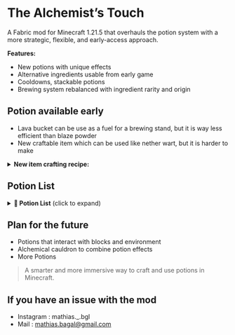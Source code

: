 # The Alchemist’s Touch

A Fabric mod for Minecraft 1.21.5 that overhauls the potion system with a more strategic, flexible, and early-access approach.

**Features:**

- New potions with unique effects
- Alternative ingredients usable from early game
- Cooldowns, stackable potions
- Brewing system rebalanced with ingredient rarity and origin

## Potion available early

- Lava bucket can be use as a fuel for a brewing stand, but it is way less efficient than blaze powder
- New craftable item which can be used like nether wart, but it is harder to make
<details>
<summary><strong>New item crafting recipe:</strong></summary>
</details>


## Potion List

<details>
<summary><strong>🧪 Potion List</strong> (click to expand)</summary>

### 🪶 Levitation
Makes the player float upward for a short duration.

### 💡 Glowing
Applies the glowing effect.

### 🍷 Alcohol
Applies nausea.

### 🌑 Darkness
Darkens the player’s vision, reducing visibility.

### 🦵 Long Leg
Increases step height, allowing the player to walk over blocks.

### 💧 Liquid Walker
Lets the player walk over water and lava.

### ⛏️ Ore Sense
Highlights nearby ores through particle effects.

### 🔊 Resonance
Applies the effects of the entity to nearby entities.

### ♻️ Reactivation
Extends the duration of all active effects when drinking another potion.

### 💧 Purification
Removes negative effects.

### 🗿 Petrification
Freezes the player in place but makes them invulnerable.

### 🧪 Acid
Applies damage to blocks or entities over time.

### 🔥 Ignition
The entity catches fire.

### 🌀 Teleportation
Instantly teleports the player randomly nearby.

### 🌵 Thorns
Acts like the enchantement.

### 🧠 Brain Washing
- Confuses movement, flips vision, and turns hostile mobs against each other.
- When use on villager, price is reduced.

### ❄️ Frost
Slow the entity.

### 🧙 Alchemist
Allows transforming coal hold int the second hand into gold.

### ☠️ Death
Triggers immediate death (only work for 50% one bosses).

### 🍖 Saturation
Fills hunger bar and keeps it full longer.

### ⚡ Activation
The entity activates every blocks like a redstone block.

### ❤️‍🔥 Double Health
Doubles maximum health (Like absrobtion).

### ✝️ Resurrection
Acts like a totem of undying while the effect is active.

### ∞ Infinity
Turns current potion effects into infinite-duration ones, but there is a catch, it don't work on all potion effect and you take 2 heart damage for each transformed effect.

</details>


## Plan for the future
- Potions that interact with blocks and environment
- Alchemical cauldron to combine potion effects
- More Potions
> A smarter and more immersive way to craft and use potions in Minecraft.

## If you have an issue with the mod
- Instagram : mathias._.bgl
- Mail : mathias.bagal@gmail.com
